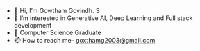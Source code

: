 - 👋 Hi, I’m Gowtham Govindh. S
- 👀 I’m interested in Generative AI, Deep Learning and Full stack development
- 🌱 Computer Science Graduate
- 📫 How to reach me- goxthamg2003@gmail.com

<!---
Goxtham/Goxtham is a ✨ special ✨ repository because its `README.md` (this file) appears on your GitHub profile.
You can click the Preview link to take a look at your changes.
--->
